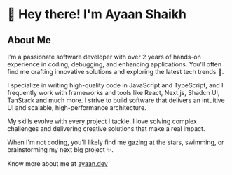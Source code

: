 # 👋 Hey there! I'm Ayaan Shaikh

## About Me

I'm a passionate software developer with over 2 years of hands-on experience in coding, debugging, and enhancing applications. You'll often find me crafting innovative solutions and exploring the latest tech trends 🚀.

I specialize in writing high-quality code in JavaScript and TypeScript, and I frequently work with frameworks and tools like React, Next.js, Shadcn UI, TanStack and much more. I strive to build software that delivers an intuitive UI and scalable, high-performance architecture.

My skills evolve with every project I tackle. I love solving complex challenges and delivering creative solutions that make a real impact.

When I'm not coding, you'll likely find me gazing at the stars, swimming, or brainstorming my next big project ✨.

Know more about me at [ayaan.dev](https://ayaan.dev)
